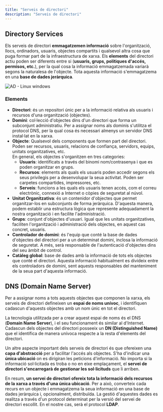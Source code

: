 ```yaml
---
title: "Serveis de directori"
description: "Serveis de directori"
---
```


## Directory Services

Els serveis de directori **emmagatzemen informació** sobre l'organització, llocs, ordinadors, usuaris, objectes compartits i qualsevol altra cosa que puga formar part de la infraestructura de xarxa. Els **elements** del directori actiu poden ser diferents entre si (**usuaris, grups, polítiques d'accés, permisos, etc.**), per la qual cosa la informació emmagatzemada variarà segons la naturalesa de l'objecte. Tota aquesta informació s'emmagatzema en una **base de dades jeràrquica**.

![AD - Linux windows](https://i0.wp.com/blog.ragasys.es/wp-content/uploads/2024/03/servicios_dircetorios_logo.png?w=828&ssl=1)

### Elements
  - **Directori**: és un repositori únic per a la informació relativa als usuaris i recursos d'una organització (objectes).
  - **Domini**: col·lecció d'objectes dins d'un directori que forma un subconjunt administratiu. Per a assignar noms als dominis s'utilitza el protocol DNS, per la qual cosa és necessari almenys un servidor DNS instal·lat en la xarxa.
  - **Objecte**: Qualsevol dels components que formen part del directori. Poden ser recursos, usuaris, relacions de confiança, servidors, equips, unitats organitzatives, etc.  
    En general, els objectes s'organitzen en tres categories:
    - **Usuaris**: identificats a través del binomi nom/contrasenya i que es poden organitzar en grups.
    - **Recursos**: elements als quals els usuaris poden accedir segons els seus privilegis per a desenvolupar la seua activitat. Poden ser carpetes compartides, impressores, etc.
    - **Serveis**: funcions a les quals els usuaris tenen accés, com el correu electrònic, connexió a Internet o còpies de seguretat al núvol.
  - **Unitat Organitzativa**: és un contenidor d'objectes que permet organitzar-los en subconjunts de forma jeràrquica. D'aquesta manera, podem establir una estructura lògica que represente adequadament la nostra organització i en facilite l'administració.
  - **Grups**: conjunt d'objectes d'usuari. Igual que les unitats organitzatives, faciliten l'organització i administració dels objectes, en aquest cas concret, usuaris.
  - **Controlador de domini**: és l'equip que conté la base de dades d'objectes del directori per a un determinat domini, inclosa la informació de seguretat. A més, serà responsable de l'autenticació d'objectes dins del seu àmbit de control.
  - **Catàleg global**: base de dades amb la informació de tots els objectes que conté el directori. Aquesta informació habitualment es divideix entre els controladors de domini, sent aquests responsables del manteniment de la seua part d'aquesta informació.

## DNS (Domain Name Server)

Per a assignar noms a tots aquests objectes que componen la xarxa, els serveis de directori defineixen un **espai de noms unívoc**, i identifiquen cadascun d'aquests objectes amb un nom únic en tot el directori.

La tecnologia utilitzada per a crear aquest espai de noms és el DNS (**Domain Name Server**), i el seu funcionament és similar al d'Internet. Cadascun dels objectes del directori posseeix un **DN (Distinguished Name)** que el identifica de manera unívoca respecte a la resta d'elements del directori.

Un altre aspecte important dels serveis de directori és que ofereixen una **capa d'abstracció** per a facilitar l'accés als objectes. S'ha d'indicar una **única ubicació** on es dirigiran les peticions d'informació. No importa si la informació sol·licitada es troba o no en eixe emplaçament, el **servei de directori s'encarregarà de gestionar les sol·licituds** que li arriben.

En resum, **un servei de directori ofereix tota la informació dels recursos de la xarxa a través d'una única ubicació**. Per a això, converteix cada recurs en un objecte i emmagatzema la seua informació en una base de dades jeràrquica i, opcionalment, distribuïda. La gestió d'aquestes dades es realitza a través d'un protocol determinat per la versió del servei de directori escollit. En el nostre cas, serà el protocol **LDAP**.
